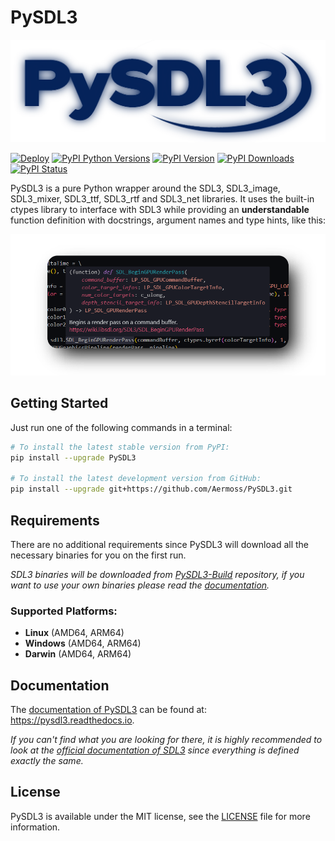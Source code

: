 # PySDL3

[![Logo](https://github.com/Aermoss/PySDL3/blob/main/res/logo.png?raw=true)](https://github.com/Aermoss/PySDL3)

[![Deploy](https://github.com/Aermoss/PySDL3/actions/workflows/python-publish.yml/badge.svg)](https://github.com/Aermoss/PySDL3/actions/workflows/python-publish.yml)
[![PyPI Python Versions](https://img.shields.io/pypi/pyversions/PySDL3)](https://pypi.org/project/PySDL3)
[![PyPI Version](https://img.shields.io/pypi/v/PySDL3.svg)](https://pypi.org/project/PySDL3)
[![PyPI Downloads](https://img.shields.io/pypi/dm/PySDL3.svg)](https://pypi.org/project/PySDL3)
[![PyPI Status](https://img.shields.io/pypi/status/PySDL3.svg)](https://pypi.org/project/PySDL3)

PySDL3 is a pure Python wrapper around the SDL3, SDL3\_image, SDL3\_mixer, SDL3\_ttf, SDL3\_rtf and SDL3\_net libraries.
It uses the built-in ctypes library to interface with SDL3 while providing an **understandable** function definition with docstrings, argument names and type hints, like this:

[![Screenshot](https://github.com/Aermoss/PySDL3/blob/main/res/snippet.png?raw=true)](https://github.com/Aermoss/PySDL3/blob/main/gpu.py)

## Getting Started
Just run one of the following commands in a terminal:
```bash
# To install the latest stable version from PyPI:
pip install --upgrade PySDL3

# To install the latest development version from GitHub:
pip install --upgrade git+https://github.com/Aermoss/PySDL3.git
```

## Requirements
There are no additional requirements since PySDL3 will download all the necessary binaries for you on the first run.

*SDL3 binaries will be downloaded from [PySDL3-Build](https://github.com/Aermoss/PySDL3-Build) repository, if you want to use your own binaries please read the [documentation](https://pysdl3.readthedocs.io/en/latest/install.html#custom-binaries).*

### Supported Platforms:
* **Linux** (AMD64, ARM64)
* **Windows** (AMD64, ARM64)
* **Darwin** (AMD64, ARM64)

## Documentation
The [documentation of PySDL3](https://pysdl3.readthedocs.io) can be found at: https://pysdl3.readthedocs.io.

*If you can't find what you are looking for there, it is highly recommended to look at the [official documentation of SDL3](https://wiki.libsdl.org/SDL3) since everything is defined exactly the same.*

## License
PySDL3 is available under the MIT license, see the [LICENSE](https://github.com/Aermoss/PySDL3/blob/main/LICENSE) file for more information.